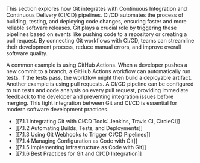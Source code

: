 This section explores how Git integrates with Continuous Integration and Continuous Delivery (CI/CD) pipelines. CI/CD automates the process of building, testing, and deploying code changes, ensuring faster and more reliable software releases. Git plays a crucial role by triggering these pipelines based on events like pushing code to a repository or creating a pull request. By connecting Git workflows with CI/CD, teams can streamline their development process, reduce manual errors, and improve overall software quality.

A common example is using GitHub Actions. When a developer pushes a new commit to a branch, a GitHub Actions workflow can automatically run tests. If the tests pass, the workflow might then build a deployable artifact. Another example is using pull requests. A CI/CD pipeline can be configured to run tests and code analysis on every pull request, providing immediate feedback to the developer and preventing integration issues before merging. This tight integration between Git and CI/CD is essential for modern software development practices.

- [[7.1.1 Integrating Git with CI⁄CD Tools⁚ Jenkins, Travis CI, CircleCI]]
- [[7.1.2 Automating Builds, Tests, and Deployments]]
- [[7.1.3 Using Git Webhooks to Trigger CI⁄CD Pipelines]]
- [[7.1.4 Managing Configuration as Code with Git]]
- [[7.1.5 Implementing Infrastructure as Code with Git]]
- [[7.1.6 Best Practices for Git and CI⁄CD Integration]]